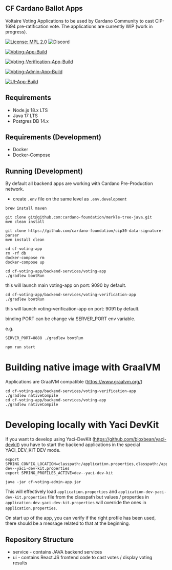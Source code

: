 ## CF Cardano Ballot Apps

Voltaire Voting Applications to be used by Cardano Community to cast CIP-1694 pre-ratification vote. The applications are currently WIP (work in progress).

[![License: MPL 2.0](https://img.shields.io/badge/License-MPL%202.0-brightgreen.svg)](https://opensource.org/licenses/MPL-2.0)
![Discord](https://img.shields.io/discord/1022471509173882950)

[![Voting-App-Build](https://github.com/cardano-foundation/cf-voting-app/actions/workflows/voting-app-build.yml/badge.svg)](https://github.com/cardano-foundation/cf-voting-app/actions/workflows/voting-app-build.yml)

[![Voting-Verification-App-Build](https://github.com/cardano-foundation/cf-voting-app/actions/workflows/voting-verification-app-build.yml/badge.svg)](https://github.com/cardano-foundation/cf-voting-app/actions/workflows/voting-verification-app-build.yml)

[![Voting-Admin-App-Build](https://github.com/cardano-foundation/cf-voting-app/actions/workflows/voting-admin-app-build.yml/badge.svg)](https://github.com/cardano-foundation/cf-voting-app/actions/workflows/voting-admin-app-build.yml)

[![UI-App-Build](https://github.com/cardano-foundation/cf-voting-app/actions/workflows/ui-cypress-tests.yaml/badge.svg)](https://github.com/cardano-foundation/cf-voting-app/actions/workflows/ui-cypress-tests.yaml)

## Requirements
- Node.js 18.x LTS
- Java 17 LTS
- Postgres DB 14.x

## Requirements (Development)
- Docker
- Docker-Compose

## Running (Development)

By default all backend apps are working with Cardano Pre-Production network.


- create `.env` file on the same level as `.env.development`

```shell
brew install maven
```

```shell
git clone git@github.com:cardano-foundation/merkle-tree-java.git
mvn clean install
```

```shell
git clone https://github.com/cardano-foundation/cip30-data-signature-parser
mvn install clean
```

```shell
cd cf-voting-app
rm -rf db
docker-compose rm
docker-compose up
```

```shell
cd cf-voting-app/backend-services/voting-app
./gradlew bootRun
```

this will launch main voting-app on port: 9090 by default.

```shell
cd cf-voting-app/backend-services/voting-verification-app
./gradlew bootRun
```

this will launch voting-verification-app on port: 9091 by default.

binding PORT can be change via SERVER_PORT env variable.

e.g. 
```
SERVER_PORT=8888 ./gradlew bootRun
```

```shell
npm run start
```

# Building native image with GraalVM
Applications are GraalVM compatible (https://www.graalvm.org/)

```shell
cd cf-voting-app/backend-services/voting-verification-app
./gradlew nativeCompile
cd cf-voting-app/backend-services/voting-app
./gradlew nativeCompile
```

# Developing locally with Yaci DevKit
If you want to develop using Yaci-DevKit (https://github.com/bloxbean/yaci-devkit) you have to start the backend applications in the special YACI_DEV_KIT DEV mode.

```shell
export SPRING_CONFIG_LOCATION=classpath:/application.properties,classpath:/application-dev--yaci-dev-kit.properties
export SPRING_PROFILES_ACTIVE=dev--yaci-dev-kit

java -jar cf-voting-admin-app.jar
```

This will effectively load `application.properties` and `application-dev-yaci-dev-kit.properties` file from the classpath 
but values / properties in `application-dev-yaci-dev-kit.properties` will override the ones in `application.properties`.

On start up of the app, you can verify if the right profile has been used, there should be a message related to that at the beginning.

## Repository Structure
- service - contains JAVA backend services
- ui - contains React.JS frontend code to cast votes / display voting results
